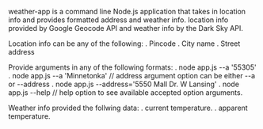 weather-app is a command line Node.js application that takes in location info and provides formatted address and weather info.
location info provided by Google Geocode API and weather info by the Dark Sky API.

Location info can be any of the following:
  . Pincode
  . City name
  . Street address

Provide arguments in any of the following formats:
  . node app.js --a '55305'
  . node app.js --a 'Minnetonka' // address argument option can be either --a or --address 
  . node app.js --address='5550 Mall Dr. W Lansing'
  . node app.js --help // help option to see available accepted option arguments.

Weather info provided the follwing data:
  . current temperature.
  . apparent temperature.




